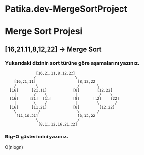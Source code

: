 # Patika.dev-MergeSortProject

# Merge Sort Projesi
## [16,21,11,8,12,22] -> Merge Sort
### Yukarıdaki dizinin sort türüne göre aşamalarını yazınız.

                  [16,21,11,8,12,22] 
                 /                  \
        [16,21,11]                   [8,12,22]
        /         \                  /        \
      [16]      [21,11]            [8]        [12,22]
        |        /    \             |          /    \
      [16]     [21]  [11]          [8]      [12]    [22]
        |        \    /             |         \       /  
      [16]      [11,21]            [8]         [12,22]
        \          /                 \        /
         [11,16,21]                  [8,12,22]
                  \                  /
                   [8,11,12,16,21,22]
                   
###  Big-O gösterimini yazınız.
O(nlogn)
